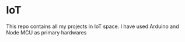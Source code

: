 # IoT
This repo contains all my projects in IoT space. I have used Arduino and Node MCU as primary hardwares
